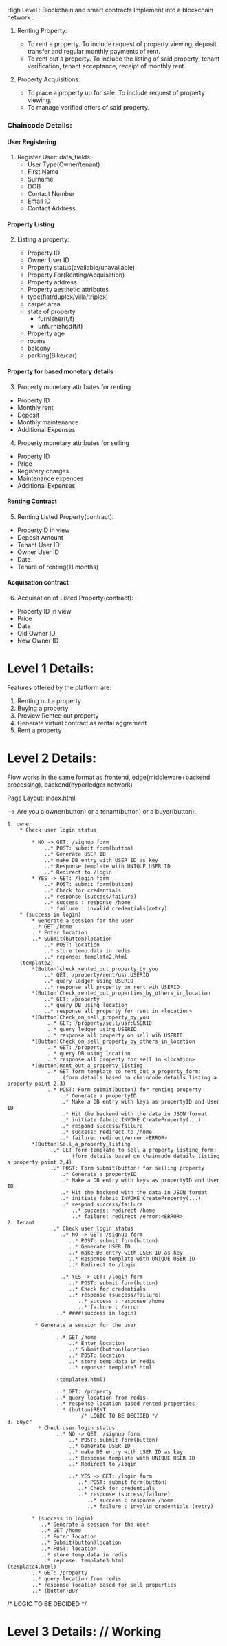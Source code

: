 High Level : Blockchain and smart contracts
Implement into a blockchain network :

1. Renting Property: 
    * To rent a property. To include request of property viewing, deposit transfer and regular monthly payments of rent. 
    * To rent out a property. To include the listing of said property, tenant verification, tenant acceptance, receipt of monthly rent.

2. Property Acquisitions: 
    * To place a property up for sale. To include request of property viewing.
    * To manage verified offers of said property.

### Chaincode Details:

#### User Registering
1. Register User: data_fields: 
    * User Type(Owner/tenant)
    * First Name 
    * Surname 
    * DOB
    * Contact Number
    * Email ID
    * Contact Address

#### Property Listing
2. Listing a property: 
     
    * Property ID 
    * Owner User ID 
    * Property status(available/unavailable) 
    * Property For(Renting/Acquisation)
    * Property address
    * Property aesthetic attributes
    * type(flat/duplex/villa/triplex)
    * carpet area
    * state of property
        * furnisher(t/f)
        * unfurnished(t/f)
    * Property age
    * rooms
    * balcony
    * parking(Bike/car)

#### Property for based monetary details
3. Property monetary attributes for renting 

* Property ID
* Monthly rent 
* Deposit
* Monthly maintenance
* Additional Expenses

4. Property monetary attributes for selling 

* Property ID
* Price
* Registery charges
* Maintenance expences
* Additional Expenses

#### Renting Contract
5. Renting Listed Property(contract):

* PropertyID in view
* Deposit Amount
* Tenant User ID
* Owner User ID
* Date
* Tenure of renting(11 months)

#### Acquisation contract
6. Acquisation of Listed Property(contract):
* Property ID in view
* Price
* Date
* Old Owner ID
* New Owner ID

# Level 1 Details: 

Features offered by the platform are: 
1. Renting out a property
2. Buying a property
3. Preview Rented out property
4. Generate virtual contract as rental aggrement
5. Rent a property

# Level 2 Details: 
Flow works in the same format as 
frontend, edge(middleware+backend processing), backend(hyperledger network) 

Page Layout: index.html 

--> Are you a owner(button) or a tenant(button) or a buyer(button).
```
1. owner
    * Check user login status
        
        * NO -> GET: /signup form
            ..* POST: submit form(button)
            ..* Generate USER ID
            ..* make DB entry with USER ID as key
            ..* Response template with UNIQUE USER ID
            ..* Redirect to /login
        * YES -> GET: /login form
            ..* POST: submit form(button)
            ..* Check for credentials
            ..* response (success/failure)
            ..* success : response /home
            ..* failure : invalid credentials(retry)
    * (success in login)
        * Generate a session for the user
        ..* GET /home
        ..* Enter location
        ..* Submit(button)location
            ..* POST: location
            ..* store temp.data in redis
            ..* reponse: template2.html
    (template2)
        *(Button)check_rented_out_property_by_you
            ..* GET: /property/rent/usr:USERID
            ..* query ledger using USERID
            ..* response all property on rent wih USERID
        *(Button)Check_rented_out_properties_by_others_in_location
            ..* GET: /property
            ..* query DB using location
            ..* response all property for rent in <location>
        *(Button)Check_on_sell_property_by_you
             ..* GET: /property/sell/usr:USERID
             ..* query ledger using USERID
             ..* response all property on sell wih USERID
        *(Button)Check_on_sell_property_by_others_in_location
             ..* GET: /property
             ..* query DB using location
             ..* response all property for sell in <location>
        *(Button)Rent_out_a_property_listing
             ..* GET form template to rent_out_a_property_form:
                  (form details based on chaincode details listing a property point 2,3)
             ..* POST: Form submit(button) for renting property
                 ..* Generate a propertyID
                 ..* Make a DB entry with keys as propertyID and User ID
                 ..* Hit the backend with the data in JSON format
                 ..* initiate fabric INVOKE CreateProperty(...)
                 ..* respond success/failure
                 ..* success: redirect to /home
                 ..* failure: redirect/error:<ERROR>
        *(Button)Sell_a_property_listing
              ..* GET form template to sell_a_property_listing_form:
                     (form details based on chaincode details listing a property point 2,4)
              ..* POST: Form submit(button) for selling property
                 ..* Generate a propertyID
                 ..* Make a DB entry with keys as propertyID and User ID
                 ..* Hit the backend with the data in JSON format
                 ..* initiate fabric INVOKE CreateProperty(...)
                 ..* respond success/failure
                     ..* success: redirect /home
                     ..* failure: redirect /error:<ERROR>
2. Tenant
              ..* Check user login status
                 ..* NO -> GET: /signup form
                    ..* POST: submit form(button)
                    ..* Generate USER ID                                
                    ..* make DB entry with USER ID as key
                    ..* Response template with UNIQUE USER ID
                    ..* Redirect to /login

                 ..* YES -> GET: /login form
                    ..* POST: submit form(button)
                    ..* Check for credentials
                    ..* response (success/failure)
                       ..* success : response /home
                       ..* failure : /error
                ..* ####(success in login)
                
         * Generate a session for the user
                
                ..* GET /home               
                    ..* Enter location
                    ..* Submit(button)location
                    ..* POST: location
                    ..* store temp.data in redis
                    ..* reponse: template3.html
                
                (template3.html)
                
                ..* GET: /property
                ..* query location from redis
                ..* response location based rented properties
                ..* (button)RENT
                        /* LOGIC TO BE DECIDED */
3. Buyer 
          * Check user login status
                ..* NO -> GET: /signup form
                    ..* POST: submit form(button)
                    ..* Generate USER ID
                    ..* make DB entry with USER ID as key
                    ..* Response template with UNIQUE USER ID
                    ..* Redirect to /login

                    ..* YES -> GET: /login form
                       ..* POST: submit form(button)
                       ..* Check for credentials
                       ..* response (success/failure)
                          ..* success : response /home
                          ..* failure : invalid credentials (retry)
                          
        * (success in login)
           ..* Generate a session for the user
           ..* GET /home             
           ..* Enter location
           ..* Submit(button)location
           ..* POST: location
           ..* store temp.data in redis
           ..* reponse: template3.html
(template4.html)
        ..* GET: /property
        ..* query location from redis
        ..* response location based for sell properties  
        ..* (button)BUY
```        
/* LOGIC TO BE DECIDED */

# Level 3 Details: // Working